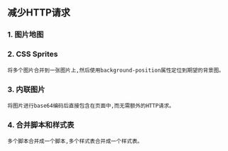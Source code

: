 ## 减少HTTP请求

### 1. 图片地图

### 2. CSS Sprites
```
将多个图片合并到一张图片上,然后使用background-position属性定位到期望的背景图。
```

### 3. 内联图片
```
将图片进行base64编码后直接包含在页面中,而无需额外的HTTP请求。
```

### 4. 合并脚本和样式表
```
多个脚本合并成一个脚本,多个样式表合并成一个样式表。
```